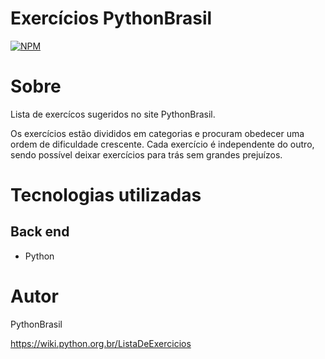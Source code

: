 # Exercícios PythonBrasil
[![NPM](https://img.shields.io/npm/l/react)](https://github.com/devsuperior/sds1-wmazoni/blob/master/LICENSE) 

# Sobre

Lista de exercícos sugeridos no site PythonBrasil.

Os exercícios estão divididos em categorias e procuram obedecer uma ordem de dificuldade crescente. Cada exercício é independente do outro, sendo possível deixar exercícios para trás sem grandes prejuízos.

# Tecnologias utilizadas
## Back end
- Python

# Autor

PythonBrasil

https://wiki.python.org.br/ListaDeExercicios
